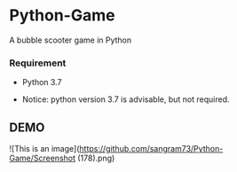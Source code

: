 # Python-Game
A bubble scooter game in Python

### Requirement 

- Python 3.7 
* Notice: python version 3.7 is advisable, but not required.

## DEMO
![This is an image](https://github.com/sangram73/Python-Game/Screenshot (178).png)
